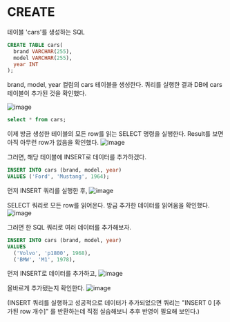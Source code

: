 # CREATE

테이블 'cars'를 생성하는 SQL

```sql
CREATE TABLE cars(
  brand VARCHAR(255),
  model VARCHAR(255),
  year INT
);
```

brand, model, year 컬럼의 cars 테이블을 생성한다. 
쿼리를 실행한 결과 DB에 cars 테이블이 추가된 것을 확인했다. 

![image](https://github.com/Yuhyeingjoo/DataBase-Study/assets/54518241/0d0110d6-6a35-452d-b9eb-f4949c1556ec)


```sql
select * from cars;
```

이제 방금 생성한 테이블의 모든 row를 읽는 SELECT 명령을 실행한다. 
Result를 보면 아직 아무런 row가 없음을 확인했다.
![image](https://github.com/Yuhyeingjoo/DataBase-Study/assets/54518241/af187857-2432-4af0-897b-f887d0492277)


그러면, 해당 테이블에 INSERT로 데이터를 추가하겠다.

```sql
INSERT INTO cars (brand, model, year)
VALUES ('Ford', 'Mustang', 1964);
```


먼저 INSERT 쿼리를 실행한 후,
![image](https://github.com/Yuhyeingjoo/DataBase-Study/assets/54518241/5b688db5-4101-4a43-80e6-6b5693ac24c0)


SELECT 쿼리로 모든 row를 읽어온다. 
방금 추가한 데이터를 읽어옴을 확인했다.
![image](https://github.com/Yuhyeingjoo/DataBase-Study/assets/54518241/5dd8f4f5-1fa8-462e-bf71-e5d0345bff89)



그러면 한 SQL 쿼리로 여러 데이터를 추가해보자.

```sql
INSERT INTO cars (brand, model, year)
VALUES
  ('Volvo', 'p1800', 1968),
  ('BMW', 'M1', 1978),
```
먼저 INSERT로 데이터를 추가하고,
![image](https://github.com/Yuhyeingjoo/DataBase-Study/assets/54518241/2a2c134a-39b2-462f-84d1-aab6091e9009)

올바르게 추가됐는지 확인한다.
![image](https://github.com/Yuhyeingjoo/DataBase-Study/assets/54518241/1cb97b2a-da65-444b-93bb-e224a52de6ab)


(INSERT 쿼리를 실행하고 성공적으로 데이터가 추가되었으면 쿼리는 "INSERT 0 [추가된 row 개수]" 를 반환하는데 직접 실습해보니 추후 반영이 필요해 보인다.)

